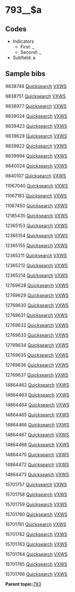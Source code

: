 # 793\_\_$a

## Codes

-   Indicators
    -   First: \_
    -   Second: \_
-   Subfield: a

## Sample bibs

9838748 [Quicksearch](https://search.library.yale.edu/catalog/9838748) [VXWS](http://prodorbis.library.yale.edu:7014/vxws/GetHoldingsService?bibId=9838748)

9838751 [Quicksearch](https://search.library.yale.edu/catalog/9838751) [VXWS](http://prodorbis.library.yale.edu:7014/vxws/GetHoldingsService?bibId=9838751)

9838977 [Quicksearch](https://search.library.yale.edu/catalog/9838977) [VXWS](http://prodorbis.library.yale.edu:7014/vxws/GetHoldingsService?bibId=9838977)

9839024 [Quicksearch](https://search.library.yale.edu/catalog/9839024) [VXWS](http://prodorbis.library.yale.edu:7014/vxws/GetHoldingsService?bibId=9839024)

9839423 [Quicksearch](https://search.library.yale.edu/catalog/9839423) [VXWS](http://prodorbis.library.yale.edu:7014/vxws/GetHoldingsService?bibId=9839423)

9839628 [Quicksearch](https://search.library.yale.edu/catalog/9839628) [VXWS](http://prodorbis.library.yale.edu:7014/vxws/GetHoldingsService?bibId=9839628)

9839822 [Quicksearch](https://search.library.yale.edu/catalog/9839822) [VXWS](http://prodorbis.library.yale.edu:7014/vxws/GetHoldingsService?bibId=9839822)

9839994 [Quicksearch](https://search.library.yale.edu/catalog/9839994) [VXWS](http://prodorbis.library.yale.edu:7014/vxws/GetHoldingsService?bibId=9839994)

9840024 [Quicksearch](https://search.library.yale.edu/catalog/9840024) [VXWS](http://prodorbis.library.yale.edu:7014/vxws/GetHoldingsService?bibId=9840024)

9840107 [Quicksearch](https://search.library.yale.edu/catalog/9840107) [VXWS](http://prodorbis.library.yale.edu:7014/vxws/GetHoldingsService?bibId=9840107)

11067040 [Quicksearch](https://search.library.yale.edu/catalog/11067040) [VXWS](http://prodorbis.library.yale.edu:7014/vxws/GetHoldingsService?bibId=11067040)

11067183 [Quicksearch](https://search.library.yale.edu/catalog/11067183) [VXWS](http://prodorbis.library.yale.edu:7014/vxws/GetHoldingsService?bibId=11067183)

11067450 [Quicksearch](https://search.library.yale.edu/catalog/11067450) [VXWS](http://prodorbis.library.yale.edu:7014/vxws/GetHoldingsService?bibId=11067450)

12185435 [Quicksearch](https://search.library.yale.edu/catalog/12185435) [VXWS](http://prodorbis.library.yale.edu:7014/vxws/GetHoldingsService?bibId=12185435)

12365153 [Quicksearch](https://search.library.yale.edu/catalog/12365153) [VXWS](http://prodorbis.library.yale.edu:7014/vxws/GetHoldingsService?bibId=12365153)

12365154 [Quicksearch](https://search.library.yale.edu/catalog/12365154) [VXWS](http://prodorbis.library.yale.edu:7014/vxws/GetHoldingsService?bibId=12365154)

12365155 [Quicksearch](https://search.library.yale.edu/catalog/12365155) [VXWS](http://prodorbis.library.yale.edu:7014/vxws/GetHoldingsService?bibId=12365155)

12365211 [Quicksearch](https://search.library.yale.edu/catalog/12365211) [VXWS](http://prodorbis.library.yale.edu:7014/vxws/GetHoldingsService?bibId=12365211)

12365212 [Quicksearch](https://search.library.yale.edu/catalog/12365212) [VXWS](http://prodorbis.library.yale.edu:7014/vxws/GetHoldingsService?bibId=12365212)

12365214 [Quicksearch](https://search.library.yale.edu/catalog/12365214) [VXWS](http://prodorbis.library.yale.edu:7014/vxws/GetHoldingsService?bibId=12365214)

12769628 [Quicksearch](https://search.library.yale.edu/catalog/12769628) [VXWS](http://prodorbis.library.yale.edu:7014/vxws/GetHoldingsService?bibId=12769628)

12769629 [Quicksearch](https://search.library.yale.edu/catalog/12769629) [VXWS](http://prodorbis.library.yale.edu:7014/vxws/GetHoldingsService?bibId=12769629)

12769630 [Quicksearch](https://search.library.yale.edu/catalog/12769630) [VXWS](http://prodorbis.library.yale.edu:7014/vxws/GetHoldingsService?bibId=12769630)

12769631 [Quicksearch](https://search.library.yale.edu/catalog/12769631) [VXWS](http://prodorbis.library.yale.edu:7014/vxws/GetHoldingsService?bibId=12769631)

12769632 [Quicksearch](https://search.library.yale.edu/catalog/12769632) [VXWS](http://prodorbis.library.yale.edu:7014/vxws/GetHoldingsService?bibId=12769632)

12769633 [Quicksearch](https://search.library.yale.edu/catalog/12769633) [VXWS](http://prodorbis.library.yale.edu:7014/vxws/GetHoldingsService?bibId=12769633)

12769634 [Quicksearch](https://search.library.yale.edu/catalog/12769634) [VXWS](http://prodorbis.library.yale.edu:7014/vxws/GetHoldingsService?bibId=12769634)

12769635 [Quicksearch](https://search.library.yale.edu/catalog/12769635) [VXWS](http://prodorbis.library.yale.edu:7014/vxws/GetHoldingsService?bibId=12769635)

12769636 [Quicksearch](https://search.library.yale.edu/catalog/12769636) [VXWS](http://prodorbis.library.yale.edu:7014/vxws/GetHoldingsService?bibId=12769636)

12769637 [Quicksearch](https://search.library.yale.edu/catalog/12769637) [VXWS](http://prodorbis.library.yale.edu:7014/vxws/GetHoldingsService?bibId=12769637)

14864462 [Quicksearch](https://search.library.yale.edu/catalog/14864462) [VXWS](http://prodorbis.library.yale.edu:7014/vxws/GetHoldingsService?bibId=14864462)

14864463 [Quicksearch](https://search.library.yale.edu/catalog/14864463) [VXWS](http://prodorbis.library.yale.edu:7014/vxws/GetHoldingsService?bibId=14864463)

14864464 [Quicksearch](https://search.library.yale.edu/catalog/14864464) [VXWS](http://prodorbis.library.yale.edu:7014/vxws/GetHoldingsService?bibId=14864464)

14864465 [Quicksearch](https://search.library.yale.edu/catalog/14864465) [VXWS](http://prodorbis.library.yale.edu:7014/vxws/GetHoldingsService?bibId=14864465)

14864466 [Quicksearch](https://search.library.yale.edu/catalog/14864466) [VXWS](http://prodorbis.library.yale.edu:7014/vxws/GetHoldingsService?bibId=14864466)

14864467 [Quicksearch](https://search.library.yale.edu/catalog/14864467) [VXWS](http://prodorbis.library.yale.edu:7014/vxws/GetHoldingsService?bibId=14864467)

14864468 [Quicksearch](https://search.library.yale.edu/catalog/14864468) [VXWS](http://prodorbis.library.yale.edu:7014/vxws/GetHoldingsService?bibId=14864468)

14864470 [Quicksearch](https://search.library.yale.edu/catalog/14864470) [VXWS](http://prodorbis.library.yale.edu:7014/vxws/GetHoldingsService?bibId=14864470)

14864472 [Quicksearch](https://search.library.yale.edu/catalog/14864472) [VXWS](http://prodorbis.library.yale.edu:7014/vxws/GetHoldingsService?bibId=14864472)

14864473 [Quicksearch](https://search.library.yale.edu/catalog/14864473) [VXWS](http://prodorbis.library.yale.edu:7014/vxws/GetHoldingsService?bibId=14864473)

15701757 [Quicksearch](https://search.library.yale.edu/catalog/15701757) [VXWS](http://prodorbis.library.yale.edu:7014/vxws/GetHoldingsService?bibId=15701757)

15701758 [Quicksearch](https://search.library.yale.edu/catalog/15701758) [VXWS](http://prodorbis.library.yale.edu:7014/vxws/GetHoldingsService?bibId=15701758)

15701759 [Quicksearch](https://search.library.yale.edu/catalog/15701759) [VXWS](http://prodorbis.library.yale.edu:7014/vxws/GetHoldingsService?bibId=15701759)

15701760 [Quicksearch](https://search.library.yale.edu/catalog/15701760) [VXWS](http://prodorbis.library.yale.edu:7014/vxws/GetHoldingsService?bibId=15701760)

15701761 [Quicksearch](https://search.library.yale.edu/catalog/15701761) [VXWS](http://prodorbis.library.yale.edu:7014/vxws/GetHoldingsService?bibId=15701761)

15701762 [Quicksearch](https://search.library.yale.edu/catalog/15701762) [VXWS](http://prodorbis.library.yale.edu:7014/vxws/GetHoldingsService?bibId=15701762)

15701763 [Quicksearch](https://search.library.yale.edu/catalog/15701763) [VXWS](http://prodorbis.library.yale.edu:7014/vxws/GetHoldingsService?bibId=15701763)

15701764 [Quicksearch](https://search.library.yale.edu/catalog/15701764) [VXWS](http://prodorbis.library.yale.edu:7014/vxws/GetHoldingsService?bibId=15701764)

15701765 [Quicksearch](https://search.library.yale.edu/catalog/15701765) [VXWS](http://prodorbis.library.yale.edu:7014/vxws/GetHoldingsService?bibId=15701765)

15701766 [Quicksearch](https://search.library.yale.edu/catalog/15701766) [VXWS](http://prodorbis.library.yale.edu:7014/vxws/GetHoldingsService?bibId=15701766)

**Parent topic:**[793](../../tags/793/793.md)

